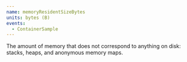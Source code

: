 ```yaml
---
name: memoryResidentSizeBytes
units: bytes (B)
events:
  - ContainerSample
---
```


The amount of memory that does not correspond to anything on disk: stacks, heaps, and anonymous memory maps.
